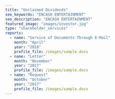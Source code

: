 ```yaml
---
title: "Unclaimed Dividends"
seo_keywords: "ENCASH ENTERTAINMENT"
seo_description: "ENCASH ENTERTAINMENT"
featured_image: "images/investor.jpg"
type: "shareholder_services"
reports:
  - name: "Service of Documents Through E-Mail"
    month: "April"
    year: "2018"
    profile_file: /images/sample.docx
  - name: "Letter"
    month: "November"
    year: "2017"
    profile_file: /images/sample.docx
  - name: "Request"
    month: "October"
    year: "2017"
    profile_file: /images/sample.docx
---
```

